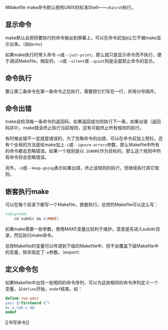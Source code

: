 #Makefile
make命令默认按照UNIX的标准Shell——`/bin/sh`执行。

## 显示命令

make默认会把将要执行的命令输出到屏幕上，可以在命令前加`@`让它不被make显示出来。（如`@echo`）

如果make执行时带入命令`-n`或`--just-print`，那么就只是显示命令而不执行，便于调试Makefile。相反的，`-s`或`--silent`或`--quiet`则是全面禁止命令的显示。

## 命令执行

要让第二条命令在第一条命令之后执行，需要把它们写在一行，并用分号隔开。

## 命令出错

make会检测每一条命令的返回码，如果返回成功则执行下一条，如果出错（返回码非0），make就会终止执行当前规则，这有可能终止所有规则的执行。

有时候出错不一定就是错误的，为了忽略命令的出错，可以在命令前加上短杠。还有个全局的方法是给make加上`-i`或`--ignore-errors`参数，那么Makefile中所有的命令都会忽略错误。如果一个规则是以`.IGNORE`作为目标的，那么这个规则中所有命令将会忽略错误。

另外，`-k`或`--keep-going`表示如果出错，终止该规则的执行，但继续执行其它规则。

## 嵌套执行make

可以在每个目录下都写一个Makefile，嵌套执行。总控的Makefile可以这么写：
```Makefile
subsystem:
    cd subdir && $(MAKE)
```

如果make需要一些参数，使用MAKE变量比较利于维护。意思是先进入subdir目录，然后执行make命令。

总控Makefile的变量可以传递到下级的Makefile中，但不会覆盖下级Makefile中的变量，除非指定了`-e`参数。（export）

## 定义命令包

如果Makefile中出现一些相同的命令序列，可以为这些相同的命令序列定义一个变量，以`define`开始，`endef`结束。如：

```Makefile
define run-yacc
yacc $(firstword $^)
mv y.tab.c $@
endef
```

[[书写命令]]